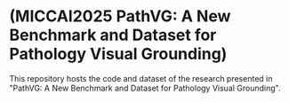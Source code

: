 # (MICCAI2025 PathVG: A New Benchmark and Dataset for Pathology Visual Grounding)
This repository hosts the code and dataset of the research presented in "PathVG: A New Benchmark and Dataset for Pathology Visual Grounding". 
